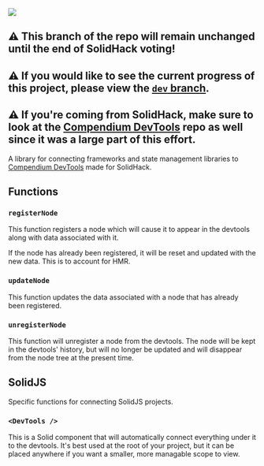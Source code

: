 <img src="https://assets.solidjs.com/banner?project=Compendium DevTools Connector" />

## ⚠️ This branch of the repo will remain unchanged until the end of SolidHack voting! 

## ⚠️ If you would like to see the current progress of this project, please view the [`dev` branch](https://github.com/CompendiumDevTools/library/branch/dev).

## ⚠️ If you're coming from SolidHack, make sure to look at the [Compendium DevTools](https://github.com/CompendiumDevTools/devtools) repo as well since it was a large part of this effort.

A library for connecting frameworks and state management libraries to [Compendium DevTools](https://github.com/CompendiumDevTools/devtools) made for SolidHack.

## Functions

### `registerNode`

This function registers a node which will cause it to appear in the devtools along with data associated with it.

If the node has already been registered, it will be reset and updated with the new data. This is to account for HMR.

### `updateNode`

This function updates the data associated with a node that has already been registered.

### `unregisterNode`

This function will unregister a node from the devtools. The node will be kept in the devtools' history, but will no longer be updated and will disappear from the node tree at the present time.

## SolidJS

Specific functions for connecting SolidJS projects.

### `<DevTools />`

This is a Solid component that will automatically connect everything under it to the devtools. It's best used at the root of your project, but it can be placed anywhere if you want a smaller, more managable scope to view.
